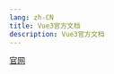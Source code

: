 ```yaml
---
lang: zh-CN
title: Vue3官方文档
description: Vue3官方文档
---
```

[官网](https://element-plus.org/zh-CN/component/button.html) 